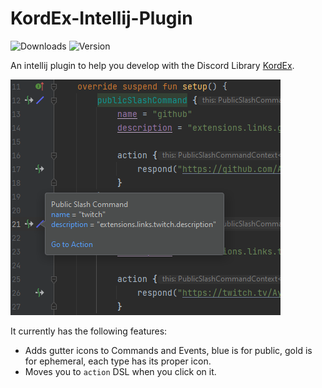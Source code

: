 # KordEx-Intellij-Plugin

![Downloads](https://img.shields.io/jetbrains/plugin/d/io.ayfri.kordex-plugin)
![Version](https://img.shields.io/jetbrains/plugin/v/io.ayfri.kordex-plugin)

An intellij plugin to help you develop with the Discord Library [KordEx](https://github.com/Kord-Extensions/kord-extensions).

![Preview](resources/preview.png)

It currently has the following features:

- Adds gutter icons to Commands and Events, blue is for public, gold is for ephemeral, each type has its proper icon.
- Moves you to `action` DSL when you click on it.
